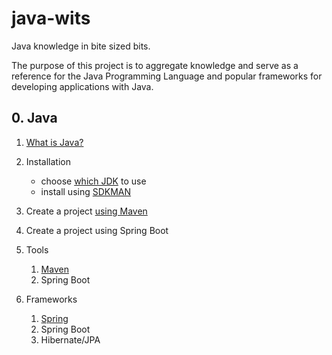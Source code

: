 # java-wits
Java knowledge in bite sized bits.

The purpose of this project is to aggregate knowledge and serve as a reference for the Java Programming Language and popular frameworks for developing applications with Java.

## 0. Java
1. [What is Java?](https://www.ibm.com/topics/java)
2. Installation
    * choose [which JDK](https://whichjdk.com/) to use
    * install using [SDKMAN](https://sdkman.io/)
3. Create a project [using Maven](1-tools/maven.md)
4. Create a project using Spring Boot

1. Tools
    1. [Maven](1-tools/maven.md)
    2. Spring Boot

2. Frameworks
    1. [Spring](https://spring.io/)
    2. Spring Boot
    3. Hibernate/JPA
